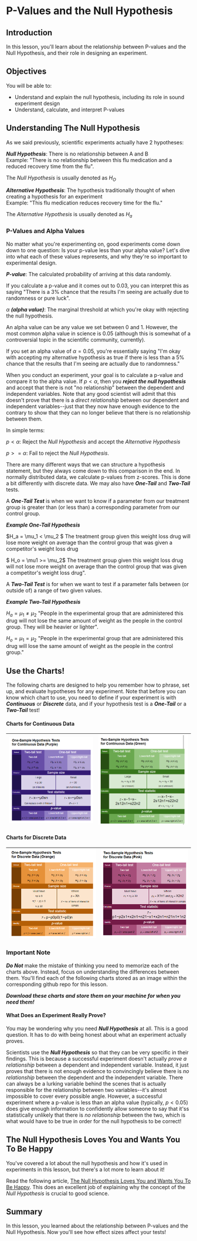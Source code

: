 
# P-Values and the Null Hypothesis


## Introduction

In this lesson, you'll learn about the relationship between P-values and the Null Hypothesis, and their role in designing an experiment. 


## Objectives

You will be able to:

* Understand and explain the null hypothesis, including its role in sound experiment design
* Understand, calculate, and interpret P-values


## Understanding  The Null Hypothesis

As we said previously, scientific experiments actually have 2 hypotheses:

**_Null Hypothesis_**: There is no relationship between A and B   
Example: "There is no relationship between this flu medication and a reduced recovery time from the flu".

The _Null Hypothesis_ is usually denoted as $H_{O}$

**_Alternative Hypothesis_**: The hypothesis traditionally thought of when creating a hypothesis for an experiment  
Example: "This flu medication reduces recovery time for the flu."

The _Alternative Hypothesis_ is usually denoted as $H_{a}$


### P-Values and Alpha Values

No matter what you're experimenting on, good experiments come down down to one question: Is your p-value less than your alpha value? Let's dive into what each of these values represents, and why they're so important to experimental design. 

**_P-value_**: The calculated probability of arriving at this data randomly. 

If you calculate a p-value and it comes out to 0.03, you can interpret this as saying "There is a 3% chance that the results I'm seeing are actually due to randomness or pure luck".  

$\alpha$ **_(alpha value)_**: The marginal threshold at which you're okay with rejecting the null hypothesis. 

An alpha value can be any value we set between 0 and 1. However, the most common alpha value in science is 0.05 (although this is somewhat of a controversial topic in the scientific community, currently).  

If you set an alpha value of $\alpha = 0.05$, you're essentially saying "I'm okay with accepting my alternative hypothesis as true if there is less than a 5% chance that the results that I'm seeing are actually due to randomness."

When you conduct an experiment, your goal is to calculate a p-value and compare it to the alpha value. If $p < \alpha$, then you **_reject the null hypothesis_** and accept that there is not "no relationship" between the dependent and independent variables.  Note that any good scientist will admit that this doesn't prove that there is a _direct relationship_ between our dependent and independent variables--just that they now have enough evidence to the contrary to show that they can no longer believe that there is no relationship between them. 

In simple terms:

$p < \alpha$: Reject the _Null Hypothesis_ and accept the _Alternative Hypothesis_

$p >= \alpha$: Fail to reject the _Null Hypothesis_.  

There are many different ways that we can structure a hypothesis statement, but they always come down to this comparison in the end.  In normally distributed data, we calculate p-values from z-scores. This is done a bit differently with discrete data. We may also have **_One-Tail_** and **_Two-Tail_** tests.  

A **_One-Tail Test_** is when we want to know if a parameter from our treatment group is greater than (or less than) a corresponding parameter from our control group.

**_Example One-Tail Hypothesis_**

$H_a = \mu_1 < \mu_2 $ The treatment group given this weight loss drug will lose more weight on average than the control group that was given a competitor's weight loss drug 

$ H_o = \mu1 >= \mu_2$  The treatment group given this weight loss drug will not lose more weight on average than the control group that was given a competitor's weight loss drug". 

A **_Two-Tail Test_** is for when we want to test if a parameter falls between (or outside of) a range of two given values. 

**_Example Two-Tail Hypothesis_**

$H_a = \mu_1 \neq \mu_2$ "People in the experimental group that are administered this drug will not lose the same amount of weight as the people in the control group.  They will be heavier or lighter". 

$H_o = \mu_1 = \mu_2$ "People in the experimental group that are administered this drug will lose the same amount of weight as the people in the control group." 


## Use the Charts!

The following charts are designed to help you remember how to phrase, set up, and evaluate hypotheses for any experiment.  Note that before you can know which chart to use, you need to define if your experiment is with **_Continuous_** or **_Discrete_** data, and if your hypothesis test is a **_One-Tail_** or a **_Two-Tail_** test!

#### Charts for Continuous Data

| <img src='./images/one-sample-continuous-data.png'> | <img src='./images/two-sample-continuous-data.png'> |
|--------------------------------------------|--------------------------------------------|

#### Charts for Discrete Data

| <img src='./images/one-sample-discrete-data.png'> | <img src='./images/two-sample-discrete-data.png'> |
|--------------------------------------------|--------------------------------------------|


### Important Note

**_Do Not_** make the mistake of thinking you need to memorize each of the charts above.  Instead, focus on understanding the differences between them. You'll find each of the following charts stored as an image within the corresponding github repo for this lesson. 

**_Download these charts and store them on your machine for when you need them!_**

#### What Does an Experiment Really Prove?

You may be wondering why you need **_Null Hypothesis_** at all. This is a good question. It has to do with being honest about what an experiment actually proves.

Scientists use the **_Null Hypothesis_** so that they can be very specific in their findings. This is because a successful experiment doesn't actually _prove a relationship_ between a dependent and independent variable.  Instead, it just proves that there is not enough evidence to convincingly believe there is _no relationship_ between the dependent and the independent variable. There can always be a lurking variable behind the scenes that is actually responsible for the relationship between two variables--it's almost impossible to cover every possible angle. However, a successful experiment where a p-value is less than an alpha value (typically, $p < 0.05$) does give enough information to confidently allow someone to say that it'ss statistically unlikely that there is _no relationship_ between the two, which is what would have to be true in order for the null hypothesis to be correct!

## The Null Hypothesis Loves You and Wants You To Be Happy

You've covered a lot about the null hypothesis and how it's used in experiments in this lesson, but there's a lot more to learn about it! 

Read the following article, [The Null Hypothesis Loves You and Wants You To Be Happy](https://byrslf.co/the-null-hypothesis-loves-you-and-wants-you-to-be-happy-3189413d8cd0).  This does an excellent job of explaining why the concept of the _Null Hypothesis_ is crucial to good science.  


## Summary

In this lesson, you learned about the relationship between P-values and the Null Hypothesis. Now you'll see how effect sizes affect your tests!
